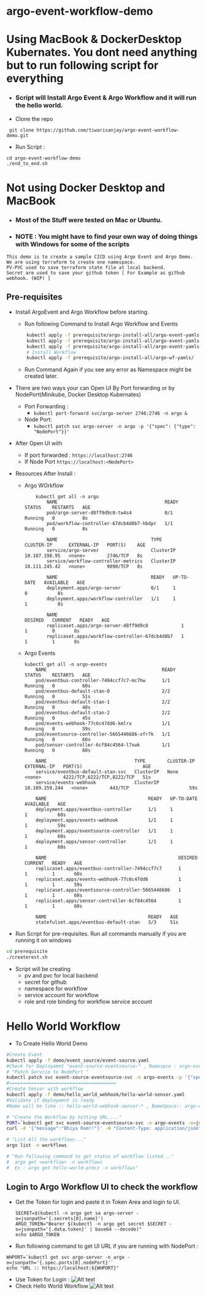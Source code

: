 # argo-event-workflow-demo
# Using MacBook & DockerDesktop Kubernates. You dont need anything but to run following script for everything
- ### Script will Install Argo Event & Argo Workflow and it will run the hello world. #####
- Clone the repo 
```
 git clone https://github.com/tiwarisanjay/argo-event-workflow-demo.git

```
- Run Script : 
```
cd argo-event-workflow-demo
./end_to_end.sh 
```
# Not using Docker Desktop and MacBook 
- ### Most of the Stuff were tested on Mac or Ubuntu. #####
- ### NOTE : You might have to find your own way of doing things with Windows for some of the scripts #####

```
This demo is to create a sample CICD using Argo Event and Argo Demo.
We are using terraform to create one namespace. 
PV-PVC used to save terraform state file at local backend. 
Secret are used to save your github token [ For Example as github webhook. (WIP) ]
```
## Pre-requisites 
- Install ArgoEvent and Argo Workflow before starting. 
    - Run following Command to Install Argo Workflow and Events 
    ```bash 
        kubectl apply -f prerequisite/argo-install-all/argo-event-yamls/1_event.yaml
        kubectl apply -f prerequisite/argo-install-all/argo-event-yamls/2_native.yaml
        kubectl apply -f prerequisite/argo-install-all/argo-event-yamls/3_eventbus.yaml
        # Install Workflow
        kubectl apply -f prerequisite/argo-install-all/argo-wf-yamls/
    ```
    - Run Command Again if you see any error as Namespace might be created later. 
    
- There are two ways your can Open UI By Port forwarding or by NodePort(Minikube, Docker Desktop Kubernates)
    - Port Forwarding : 
        - `kubectl port-forward svc/argo-server 2746:2746 -n argo &`
    - Node Port:
        - `kubectl patch svc argo-server -n argo -p '{"spec": {"type": "NodePort"}}'`
- After Open UI with 
    - If port forwarded :
        `https://localhost:2746`
    - If Node Port 
        `https://localhost:<NodePort>`
- Resources After Install : 
    - Argo WOrkflow
        ```
            kubectl get all -n argo
                NAME                                       READY   STATUS    RESTARTS   AGE
                pod/argo-server-d8ff9d9c8-tw4s4            0/1     Running   0          8s
                pod/workflow-controller-67dcb4d8b7-hbdpr   1/1     Running   0          8s

                NAME                                  TYPE        CLUSTER-IP      EXTERNAL-IP   PORT(S)    AGE
                service/argo-server                   ClusterIP   10.107.198.95   <none>        2746/TCP   8s
                service/workflow-controller-metrics   ClusterIP   10.111.245.42   <none>        9090/TCP   8s

                NAME                                  READY   UP-TO-DATE   AVAILABLE   AGE
                deployment.apps/argo-server           0/1     1            0           8s
                deployment.apps/workflow-controller   1/1     1            1           8s

                NAME                                             DESIRED   CURRENT   READY   AGE
                replicaset.apps/argo-server-d8ff9d9c8            1         1         0       8s
                replicaset.apps/workflow-controller-67dcb4d8b7   1         1         1       8s
        ```
    - Argo Events 
        ```
        kubectl get all -n argo-events
            NAME                                          READY   STATUS    RESTARTS   AGE
            pod/eventbus-controller-7494ccf7c7-mc7hw      1/1     Running   0          60s
            pod/eventbus-default-stan-0                   2/2     Running   0          51s
            pod/eventbus-default-stan-1                   2/2     Running   0          48s
            pod/eventbus-default-stan-2                   2/2     Running   0          45s
            pod/events-webhook-77c6c47dd6-kmlrx           1/1     Running   0          59s
            pod/eventsource-controller-5665446686-xfr7k   1/1     Running   0          60s
            pod/sensor-controller-6cf84c4564-l7xwk        1/1     Running   0          60s

            NAME                                TYPE        CLUSTER-IP       EXTERNAL-IP   PORT(S)                      AGE
            service/eventbus-default-stan-svc   ClusterIP   None             <none>        4222/TCP,6222/TCP,8222/TCP   51s
            service/events-webhook              ClusterIP   10.109.159.244   <none>        443/TCP                      59s

            NAME                                     READY   UP-TO-DATE   AVAILABLE   AGE
            deployment.apps/eventbus-controller      1/1     1            1           60s
            deployment.apps/events-webhook           1/1     1            1           59s
            deployment.apps/eventsource-controller   1/1     1            1           60s
            deployment.apps/sensor-controller        1/1     1            1           60s

            NAME                                                DESIRED   CURRENT   READY   AGE
            replicaset.apps/eventbus-controller-7494ccf7c7      1         1         1       60s
            replicaset.apps/events-webhook-77c6c47dd6           1         1         1       59s
            replicaset.apps/eventsource-controller-5665446686   1         1         1       60s
            replicaset.apps/sensor-controller-6cf84c4564        1         1         1       60s

            NAME                                     READY   AGE
            statefulset.apps/eventbus-default-stan   3/3     51s
        ```
- Run Script for pre-requisites. Run all commands manually if you are running it on windows
``` bash
cd prerequisite 
./createrest.sh 
```
- Script will be creating 
    - pv and pvc for local backend 
    - secret for github 
    - namespace for workflow 
    - service account for workflow 
    - role and role binding for workflow service account 



# Hello World Workflow
- To Create Hello World Demo 
```bash 
#Create Event 
kubectl apply -f demo/event_source/event-source.yaml
#Check for Deployemnt "event-source-eventsource-" , Namespce : argo-events
# "Patch Servcie to NodePort "
kubectl patch svc event-source-eventsource-svc -n argo-events -p '{"spec": {"type": "NodePort"}}'
#=======================================
#Create Sensor with workflow
kubectl apply -f demo/hello_world_webhook/hello-world-sensor.yaml
#Validate if deployment is ready 
#Name will be like :: hello-world-webhook-sensor-* , NameSpace:: argo-events

# "Create the Workflow by hitting URL...."
PORT=`kubectl get svc event-source-eventsource-svc -n argo-events -o=jsonpath='{.spec.ports[0].nodePort}'`
curl -d '{"message":"Bhiya Ram!!"}' -H "Content-Type: application/json" -X POST http://localhost:${PORT}/hello-world 

# "List All the workflows..."
argo list -n workflows 

# "Run following command to get status of workflow listed..."
#  argo get <workflow> -n workflows
#  Ex : argo get hello-world-prmcz -n workflows"
```
<!-- ## Argo Workflow trigger via webhook of Argo Event 
## Argo Workflow using Webhook template triggered via webhook of argo events -->
## Login to Argo Workflow UI to check the workflow 
- Get the Token for login and paste it in Token Area and login to UI. 
    ```
    SECRET=$(kubectl -n argo get sa argo-server -o=jsonpath='{.secrets[0].name}')
    ARGO_TOKEN="Bearer $(kubectl -n argo get secret $SECRET -o=jsonpath='{.data.token}' | base64 --decode)"
    echo $ARGO_TOKEN
    ```
- Run following command to get UI URL if you are running with NodePort : 
```
WHPORT=`kubectl get svc argo-server -n argo -o=jsonpath='{.spec.ports[0].nodePort}'`
echo "URL :: https://localhost:${WHPORT}"
```
- Use Token for Login : 
![Alt text](images/SS1.png?raw=true "Login Page")
- Check Hello World Workflow 
![Alt text](images/SS2.png?raw=true "After Login")